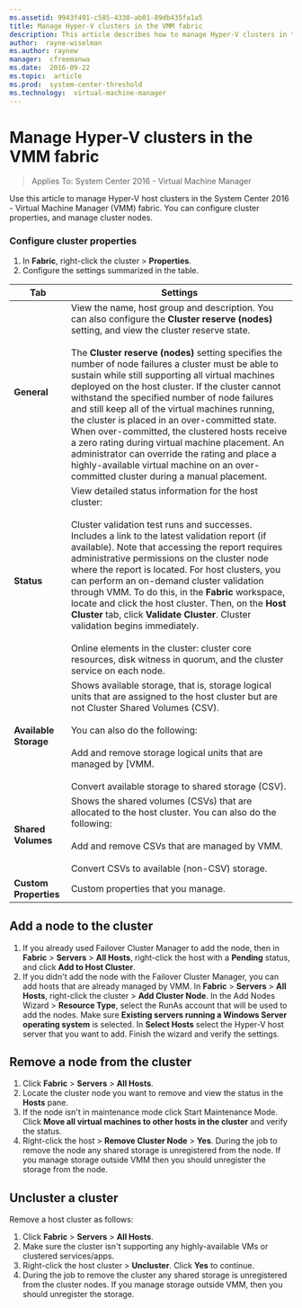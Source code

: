 ```yaml
---
ms.assetid: 9943f491-c585-4330-ab01-89db435fa1a5
title: Manage Hyper-V clusters in the VMM fabric
description: This article describes how to manage Hyper-V clusters in the VMM fabric
author:  rayne-wiselman
ms.author: raynew
manager:  cfreemanwa
ms.date:  2016-09-22
ms.topic:  article
ms.prod:  system-center-threshold
ms.technology:  virtual-machine-manager
---
```


# Manage Hyper-V clusters in the VMM fabric

>Applies To: System Center 2016 - Virtual Machine Manager

Use this article to manage Hyper-V host clusters in the System Center 2016 - Virtual Machine Manager (VMM) fabric. You can configure cluster properties, and manage cluster nodes.


### Configure cluster properties

1. In **Fabric**, right-click the cluster > **Properties**.
2. Configure the settings summarized in the table.

**Tab** | **Settings**
--- |---
**General** | View the name, host group and description. You can also configure the **Cluster reserve \(nodes\)** setting, and view the cluster reserve state.<br /><br/> The **Cluster reserve \(nodes\)** setting specifies the number of node failures a cluster must be able to sustain while still supporting all virtual machines deployed on the host cluster. If the cluster cannot withstand the specified number of node failures and still keep all of the virtual machines running, the cluster is placed in an over\-committed state. When over\-committed, the clustered hosts receive a zero rating during virtual machine placement. An administrator can override the rating and place a highly\-available virtual machine on an over\-committed cluster during a manual placement.
**Status** | View detailed status information for the host cluster:<br/><br/> Cluster validation test runs and successes. Includes a link to the latest validation report \(if available\). Note that accessing the report requires administrative permissions on the cluster node where the report is located.  For host clusters, you can perform an on\-demand cluster validation through VMM. To do this, in the **Fabric** workspace, locate and click the host cluster. Then, on the **Host Cluster** tab, click **Validate Cluster**. Cluster validation begins immediately.<br/><br/>  Online elements in the cluster: cluster core resources, disk witness in quorum, and the cluster service on each node.
**Available Storage** | Shows available storage, that is, storage logical units that are assigned to the host cluster but are not Cluster Shared Volumes \(CSV\).<br/><br/> You can also do the following:<br/><br/> Add and remove storage logical units that are managed by [VMM.<br/><br/> Convert available storage to shared storage \(CSV\).
**Shared Volumes** | Shows the shared volumes \(CSVs\) that are allocated to the host cluster. You can also do the following:<br/><br/> Add and remove CSVs that are managed by VMM. <br/><br/> Convert CSVs to available \(non\-CSV\) storage.|
**Custom Properties** | Custom properties that you manage.

## Add a node to the cluster

1. If you already used Failover Cluster Manager to add the node, then in **Fabric** > **Servers** > **All Hosts**, right-click the host with a **Pending** status, and click **Add to Host Cluster**.
2. If you didn't add the node with the Failover Cluster Manager, you can add hosts that are already managed by VMM. In **Fabric** > **Servers** > **All Hosts**, right-click the cluster > **Add Cluster Node**. In the Add Nodes Wizard > **Resource Type**, select the RunAs account that will be used to add the nodes. Make sure **Existing servers running a Windows Server operating system** is selected. In **Select Hosts** select the Hyper-V host server that you want to add. Finish the wizard and verify the settings.

## Remove a node from the cluster

1. Click **Fabric** > **Servers** > **All Hosts**.
2. Locate the cluster node you want to remove and view the status in the **Hosts** pane.
3. If the node isn't in maintenance mode click Start Maintenance Mode. Click **Move all virtual machines to other hosts in the cluster** and verify the status.
4. Right-click the host > **Remove Cluster Node** > **Yes**. During the job to remove the node any shared storage is unregistered from the node. If you manage storage outside VMM then you should unregister the storage from the node.

## Uncluster a cluster

Remove a host cluster as follows:

1. Click **Fabric** > **Servers** > **All Hosts**.
2. Make sure the cluster isn't supporting any highly-available VMs or clustered services/apps.
3. Right-click the host cluster > **Uncluster**. Click **Yes** to continue.
4. During the job to remove the cluster any shared storage is unregistered from the cluster nodes. If you manage storage outside VMM, then you should unregister the storage.

